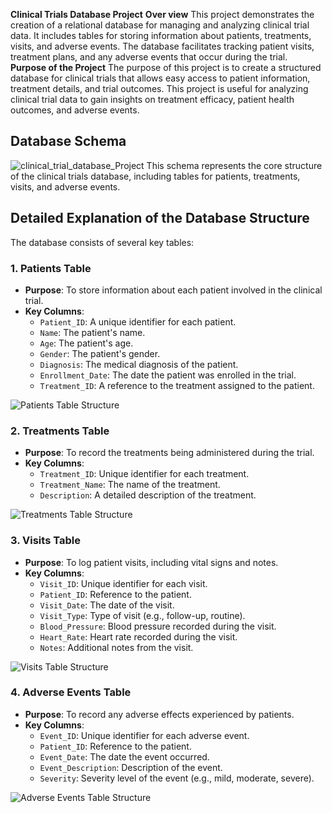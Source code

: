 **Clinical Trials Database Project**
**Over view**
This project demonstrates the creation of a relational database for managing and analyzing clinical trial data. It includes tables for storing information about patients, treatments, visits, and adverse events. The database facilitates tracking patient visits, treatment plans, and any adverse events that occur during the trial.
**Purpose of the Project**
The purpose of this project is to create a structured database for clinical trials that allows easy access to patient information, treatment details, and trial outcomes. This project is useful for analyzing clinical trial data to gain insights on treatment efficacy, patient health outcomes, and adverse events.

## Database Schema
![clinical_trial_database_Project](https://github.com/user-attachments/assets/58f18da0-fe05-454e-881f-1a1f4766e9d7)
This schema represents the core structure of the clinical trials database, including tables for patients, treatments, visits, and adverse events.

## Detailed Explanation of the Database Structure

The database consists of several key tables:

### 1. Patients Table
- **Purpose**: To store information about each patient involved in the clinical trial.
- **Key Columns**:
  - `Patient_ID`: A unique identifier for each patient.
  - `Name`: The patient's name.
  - `Age`: The patient's age.
  - `Gender`: The patient's gender.
  - `Diagnosis`: The medical diagnosis of the patient.
  - `Enrollment_Date`: The date the patient was enrolled in the trial.
  - `Treatment_ID`: A reference to the treatment assigned to the patient.

![Patients Table Structure](images/patients_table_structure.png)

### 2. Treatments Table
- **Purpose**: To record the treatments being administered during the trial.
- **Key Columns**:
  - `Treatment_ID`: Unique identifier for each treatment.
  - `Treatment_Name`: The name of the treatment.
  - `Description`: A detailed description of the treatment.

![Treatments Table Structure](images/treatments_table_structure.png)

### 3. Visits Table
- **Purpose**: To log patient visits, including vital signs and notes.
- **Key Columns**:
  - `Visit_ID`: Unique identifier for each visit.
  - `Patient_ID`: Reference to the patient.
  - `Visit_Date`: The date of the visit.
  - `Visit_Type`: Type of visit (e.g., follow-up, routine).
  - `Blood_Pressure`: Blood pressure recorded during the visit.
  - `Heart_Rate`: Heart rate recorded during the visit.
  - `Notes`: Additional notes from the visit.

![Visits Table Structure](images/visits_table_structure.png)

### 4. Adverse Events Table
- **Purpose**: To record any adverse effects experienced by patients.
- **Key Columns**:
  - `Event_ID`: Unique identifier for each adverse event.
  - `Patient_ID`: Reference to the patient.
  - `Event_Date`: The date the event occurred.
  - `Event_Description`: Description of the event.
  - `Severity`: Severity level of the event (e.g., mild, moderate, severe).

![Adverse Events Table Structure](images/adverse_events_table_structure.png)
                  
                  




